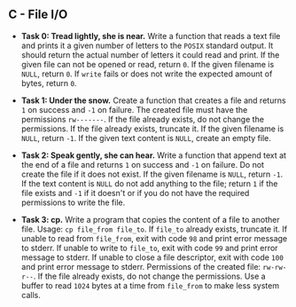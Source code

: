 ## C - File I/O

- **Task 0: Tread lightly, she is near.** Write a function that reads a text file and prints it a given number of letters to the `POSIX` standard output. It should return the actual number of letters it could read and print. If the given file can not be opened or read, return `0`. If the given filename is `NULL`, return `0`. If `write` fails or does not write the expected amount of bytes, return `0`.

- **Task 1: Under the snow.** Create a function that creates a file and returns `1` on success and `-1` on failure. The created file must have the permissions `rw-------`. If the file already exists, do not change the permissions. If the file already exists, truncate it. If the given filename is `NULL`, return `-1`. If the given text content is `NULL`, create an empty file.

- **Task 2: Speak gently, she can hear.** Write a function that append text at the end of a file and returns `1` on success and `-1` on failure. Do not create the file if it does not exist. If the given filename is `NULL`, return `-1`. If the text content is `NULL` do not add anything to the file; return `1` if the file exists and `-1` if it doesn't or if you do not have the required permissions to write the file.

- **Task 3: cp.** Write a program that copies the content of a file to another file. Usage: `cp file_from file_to`. If `file_to` already exists, truncate it. If unable to read from `file_from`, exit with code `98` and print error message to stderr. If unable to write to `file_to`, exit with code `99` and print error message to stderr. If unable to close a file descriptor, exit with code `100` and print error message to stderr. Permissions of the created file: `rw-rw-r--`. If the file already exists, do not change the permissions. Use a buffer to read `1024` bytes at a time from `file_from` to make less system calls.
